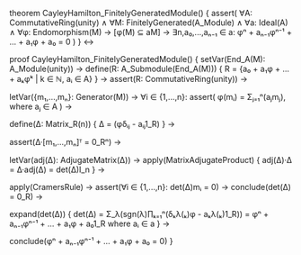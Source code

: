 theorem CayleyHamilton_FinitelyGeneratedModule() {
  assert(
    ∀A: CommutativeRing(unity) ∧
    ∀M: FinitelyGenerated(A_Module) ∧
    ∀a: Ideal(A) ∧
    ∀φ: Endomorphism(M) →
    [φ(M) ⊆ aM] →
    ∃n,a₀,...,aₙ₋₁ ∈ a: φⁿ + aₙ₋₁φⁿ⁻¹ + ... + a₁φ + a₀ = 0
  )
} ↔

proof CayleyHamilton_FinitelyGeneratedModule() {
  setVar(End_A(M): A_Module(unity)) →
  define(R: A_Submodule(End_A(M))) {
    R = {a₀ + a₁φ + ... + aₖφᵏ | k ∈ ℕ, aᵢ ∈ A}
  } →
  assert(R: CommutativeRing(unity)) →
  
  letVar({m₁,...,mₙ}: Generator(M)) →
  ∀i ∈ {1,...,n}: assert(
    φ(mᵢ) = Σⱼ₌₁ⁿ(aⱼmⱼ), where aⱼ ∈ A
  ) →
  
  define(Δ: Matrix_R(n)) {
    Δ = (φδᵢⱼ - aᵢⱼ1_R)
  } →
  
  assert(Δ·[m₁,...,mₙ]ᵀ = 0_Rⁿ) →
  
  letVar(adj(Δ): AdjugateMatrix(Δ)) →
  apply(MatrixAdjugateProduct) {
    adj(Δ)·Δ = Δ·adj(Δ) = det(Δ)I_n
  } →
  
  apply(CramersRule) →
  assert(∀i ∈ {1,...,n}: det(Δ)mᵢ = 0) →
  conclude(det(Δ) = 0_R) →
  
  expand(det(Δ)) {
    det(Δ) = Σ_λ(sgn(λ)∏ₖ₌₁ⁿ(δₖλ(ₖ)φ - aₖλ(ₖ)1_R))
    = φⁿ + aₙ₋₁φⁿ⁻¹ + ... + a₁φ + a₀1_R
    where aᵢ ∈ a
  } →
  
  conclude(φⁿ + aₙ₋₁φⁿ⁻¹ + ... + a₁φ + a₀ = 0)
}